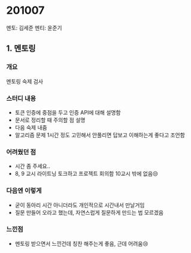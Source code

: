 # 201007
멘토: 김세준
멘티: 윤준기

## 1. 멘토링

### 개요
멘토링 숙제 검사

### 스터디 내용
- 토큰 인증에 중점을 두고 인증 API에 대해 설명함
- 문서로 정리할 때 주의할 점 설명
- 다음 숙제 내줌
- 알고리즘 문제 1시간 정도 고민해서 안풀리면 답보고 이해하는게 좋다고 조언함


### 어려웠던 점
- 시간 좀 주세요..
- 8, 9 교시 라이트닝 토크하고 프로젝트 회의함 10교시 밖에 없음😒

### 다음엔 이렇게
- 굳이 동아리 시간 아니더라도 개인적으로 시간내서 만날거임
- 질문 만들어 오라고 했는데, 자연스럽게 질문하게 만드는 법 모르겠음

### 느낀점
- 멘토링 받으면서 느낀건데 칭찬 해주는게 좋음, 근데 어려움😢

